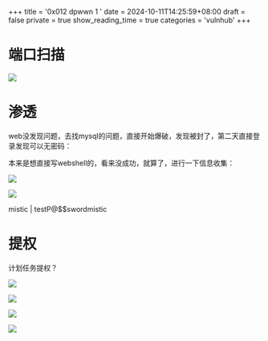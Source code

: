 +++
title = '0x012 dpwwn 1 '
date = 2024-10-11T14:25:59+08:00
draft = false
private = true
show_reading_time = true
categories = 'vulnhub'
+++



# 端口扫描

![](/vulnhub_img/WEBRESOURCE1f0727e791e5d361babce67301cc1809截图.png)

# 渗透

web没发现问题，去找mysql的问题，直接开始爆破，发现被封了，第二天直接登录发现可以无密码：

本来是想直接写webshell的，看来没成功，就算了，进行一下信息收集：

![](/vulnhub_img/WEBRESOURCE248bacdf89021b9f019ca1bef4541829截图.png)

![](/vulnhub_img/WEBRESOURCE965d2782fe1912683dbf5cb285426fd5截图.png)

mistic   | testP@$$swordmistic

# 提权

计划任务提权？

![](/vulnhub_img/WEBRESOURCE4be0d39f45116e66bfa8af0d116420ea截图.png)

![](/vulnhub_img/WEBRESOURCEabbe5569312e1be757dce04ea33cc0a5截图.png)

![](/vulnhub_img/WEBRESOURCE3fce700795054f0835f4332c24ae197e截图.png)

![](/vulnhub_img/WEBRESOURCE9c055e31b09972adca71e35ede944292截图.png)